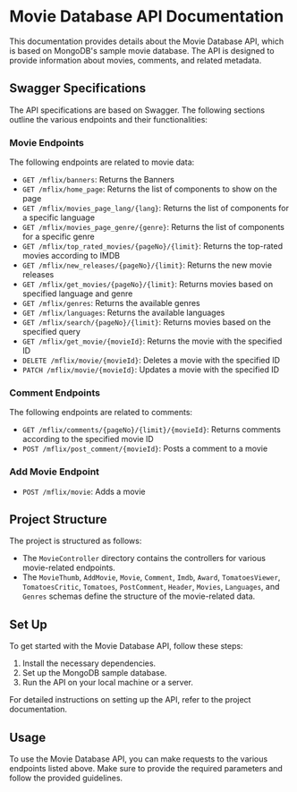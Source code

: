 # Movie Database API Documentation

This documentation provides details about the Movie Database API, which is based on MongoDB's sample movie database. The API is designed to provide information about movies, comments, and related metadata. 

## Swagger Specifications

The API specifications are based on Swagger. The following sections outline the various endpoints and their functionalities:

### Movie Endpoints

The following endpoints are related to movie data:

- `GET /mflix/banners`: Returns the Banners
- `GET /mflix/home_page`: Returns the list of components to show on the page
- `GET /mflix/movies_page_lang/{lang}`: Returns the list of components for a specific language
- `GET /mflix/movies_page_genre/{genre}`: Returns the list of components for a specific genre
- `GET /mflix/top_rated_movies/{pageNo}/{limit}`: Returns the top-rated movies according to IMDB
- `GET /mflix/new_releases/{pageNo}/{limit}`: Returns the new movie releases
- `GET /mflix/get_movies/{pageNo}/{limit}`: Returns movies based on specified language and genre
- `GET /mflix/genres`: Returns the available genres
- `GET /mflix/languages`: Returns the available languages
- `GET /mflix/search/{pageNo}/{limit}`: Returns movies based on the specified query
- `GET /mflix/get_movie/{movieId}`: Returns the movie with the specified ID
- `DELETE /mflix/movie/{movieId}`: Deletes a movie with the specified ID
- `PATCH /mflix/movie/{movieId}`: Updates a movie with the specified ID

### Comment Endpoints

The following endpoints are related to comments:

- `GET /mflix/comments/{pageNo}/{limit}/{movieId}`: Returns comments according to the specified movie ID
- `POST /mflix/post_comment/{movieId}`: Posts a comment to a movie

### Add Movie Endpoint

- `POST /mflix/movie`: Adds a movie

## Project Structure

The project is structured as follows:

- The `MovieController` directory contains the controllers for various movie-related endpoints.
- The `MovieThumb`, `AddMovie`, `Movie`, `Comment`, `Imdb`, `Award`, `TomatoesViewer`, `TomatoesCritic`, `Tomatoes`, `PostComment`, `Header`, `Movies`, `Languages`, and `Genres` schemas define the structure of the movie-related data.

## Set Up

To get started with the Movie Database API, follow these steps:

1. Install the necessary dependencies.
2. Set up the MongoDB sample database.
3. Run the API on your local machine or a server.

For detailed instructions on setting up the API, refer to the project documentation.

## Usage

To use the Movie Database API, you can make requests to the various endpoints listed above. Make sure to provide the required parameters and follow the provided guidelines.

